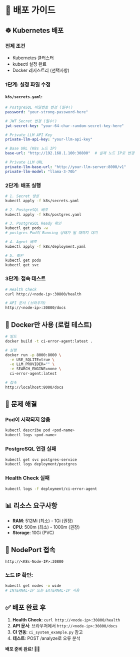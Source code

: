 # 🚀 배포 가이드

## ☸️ Kubernetes 배포

### 전제 조건
- Kubernetes 클러스터
- kubectl 설정 완료
- Docker 레지스트리 (선택사항)

### 1단계: 설정 파일 수정

#### `k8s/secrets.yaml`:
```yaml
# PostgreSQL 비밀번호 변경 (필수!)
password: "your-strong-password-here"

# JWT Secret 변경 (필수!)
jwt-secret-key: "your-64-char-random-secret-key-here"

# Private LLM API Key
private-llm-api-key: "your-llm-api-key"

# Base URL (K8s 노드 IP)
base-url: "http://192.168.1.100:30800"  # 실제 노드 IP로 변경

# Private LLM URL
private-llm-base-url: "http://your-llm-server:8000/v1"
private-llm-model: "llama-3-70b"
```

### 2단계: 배포 실행

```bash
# 1. Secret 생성
kubectl apply -f k8s/secrets.yaml

# 2. PostgreSQL 배포
kubectl apply -f k8s/postgres.yaml

# 3. PostgreSQL Ready 확인
kubectl get pods -w
# postgres Pod이 Running 상태가 될 때까지 대기

# 4. Agent 배포
kubectl apply -f k8s/deployment.yaml

# 5. 확인
kubectl get pods
kubectl get svc
```

### 3단계: 접속 테스트

```bash
# Health Check
curl http://<node-ip>:30800/health

# API 문서 (브라우저)
http://<node-ip>:30800/docs
```

## 🐳 Docker만 사용 (로컬 테스트)

```bash
# 빌드
docker build -t ci-error-agent:latest .

# 실행
docker run -p 8000:8000 \
  -e USE_SQLITE=true \
  -e LLM_PROVIDER="" \
  -e SEARCH_ENGINE=none \
  ci-error-agent:latest

# 접속
http://localhost:8000/docs
```

## 🔧 문제 해결

### Pod이 시작되지 않음
```bash
kubectl describe pod <pod-name>
kubectl logs <pod-name>
```

### PostgreSQL 연결 실패
```bash
kubectl get svc postgres-service
kubectl logs deployment/postgres
```

### Health Check 실패
```bash
kubectl logs -f deployment/ci-error-agent
```

## 📊 리소스 요구사항

- **RAM**: 512Mi (최소) - 1Gi (권장)
- **CPU**: 500m (최소) - 1000m (권장)
- **Storage**: 10Gi (PVC)

## 🎯 NodePort 접속

```
http://<K8s-Node-IP>:30800
```

### 노드 IP 확인:
```bash
kubectl get nodes -o wide
# INTERNAL-IP 또는 EXTERNAL-IP 사용
```

## ✅ 배포 완료 후

1. **Health Check**: `curl http://<node-ip>:30800/health`
2. **API 문서**: 브라우저에서 `http://<node-ip>:30800/docs`
3. **CI 연동**: `ci_system_example.py` 참고
4. **테스트**: POST /analyze로 오류 분석

**배포 준비 완료!** 🚗✨

